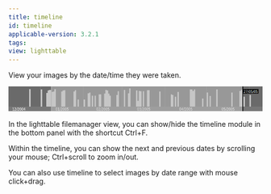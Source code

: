 ```yaml
---
title: timeline
id: timeline
applicable-version: 3.2.1
tags: 
view: lighttable
---
```


View your images by the date/time they were taken.

![timeline](./timeline/timeline.png)

In the lighttable filemanager view, you can show/hide the timeline module in the bottom panel with the shortcut Ctrl+F. 

Within the timeline, you can show the next and previous dates by scrolling your mouse; Ctrl+scroll to zoom in/out.

You can also use timeline to select images by date range with mouse click+drag.

